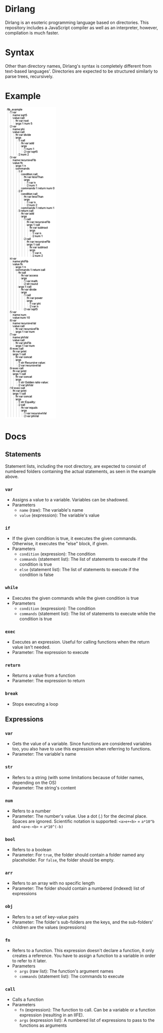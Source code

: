 # Dirlang
Dirlang is an esoteric programming language based on directories. This repository includes a JavaScript compiler as well as an interpreter, however, compilation is much faster.

# Syntax
Other than directory names, Dirlang's syntax is completely different from text-based languages'. Directories are expected to be structured similarly to parse trees, recursively.

# Example
<a href="https://github.com/bks1b/dirlang/tree/main/test"><img src="https://raw.githubusercontent.com/bks1b/dirlang/main/readme/example.png"></a>

# Docs
## Statements
Statement lists, including the root directory, are expected to consist of numbered folders containing the actual statements, as seen in the example above.
### `var`
- Assigns a value to a variable. Variables can be shadowed.
- Parameters
  - `name` (raw): The variable's name
  - `value` (expression): The variable's value
### `if`
- If the given condition is true, it executes the given commands. Otherwise, it executes the "else" block, if given.
- Parameters
  - `condition` (expression): The condition
  - `commands` (statement list): The list of statements to execute if the condition is true
  - `else` (statement list): The list of statements to execute if the condition is false
### `while`
- Executes the given commands while the given condition is true
- Parameters
  - `condition` (expression): The condition
  - `commands` (statement list): The list of statements to execute while the condition is true
### `exec`
- Executes an expression. Useful for calling functions when the return value isn't needed.
- Parameter: The expression to execute
### `return`
- Returns a value from a function
- Parameter: The expression to return
### `break`
- Stops executing a loop

## Expressions
### `var`
- Gets the value of a variable. Since functions are considered variables too, you also have to use this expression when referring to functions.
- Parameter: The variable's name
### `str`
- Refers to a string (with some limitations because of folder names, depending on the OS)
- Parameter: The string's content
### `num`
- Refers to a number
- Parameter: The number's value. Use a dot (.) for the decimal place. Spaces are ignored. Scientific notation is supported: `<a>e+<b>` = `a*10^b` and `<a>e-<b>` = `a*10^(-b)`
### `bool`
- Refers to a boolean
- Parameter: For `true`, the folder should contain a folder named any placeholder. For `false`, the folder should be empty.
### `arr`
- Refers to an array with no specific length
- Parameter: The folder should contain a numbered (indexed) list of expressions
### `obj`
- Refers to a set of key-value pairs
- Parameter: The folder's sub-folders are the keys, and the sub-folders' children are the values (expressions)
### `fn`
- Refers to a function. This expression doesn't declare a function, it only creates a reference. You have to assign a function to a variable in order to refer to it later.
- Parameters
  - `args` (raw list): The function's argument names
  - `commands` (statement list): The commands to execute
### `call`
- Calls a function
- Parameters
  - `fn` (expression): The function to call. Can be a variable or a function expression (resulting in an IIFE).
  - `args` (expression list): A numbered list of expressions to pass to the functions as arguments